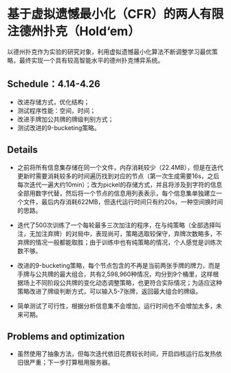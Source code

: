 # 基于虚拟遗憾最小化（CFR）的两人有限注德州扑克（Hold‘em）

​		以德州扑克作为实验的研究对象，利用虚拟遗憾最小化算法不断调整学习最优策略，最终实现一个具有较高智能水平的德州扑克博弈系统。

## Schedule：4.14-4.26

* 改进存储方式，优化结构；
* 测试程序性能：空间，时间；
* 改进手牌加公共牌的牌级判别方式；
* 测试改进的9-bucketing策略。

## Details

* 之前将所有信息集存储在同一个文件，内存消耗较少（22.4MB），但是在迭代更新时需要消耗较多的时间遍历找到对应的节点（第一次生成需要16s，之后每次迭代一遍大约10min）；改为pickel的存储方式，并且将涉及到字符的信息全部用数字代替，然后将一个节点的信息用列表表示，每个信息集单独建立一个文件，最后内存消耗622MB，但迭代运行时间只有约20s，一种空间换时间的思路。

* 迭代了500次训练了一个每轮最多三次加注的程序，在与纯策略（全部选择叫注，无加注弃牌）的对局中，表现尚可，策略选取较保守，弃牌次数略多，不弃牌的情况一般都能取胜；由于训练中也有纯策略的情况，个人感觉是训练次数不够。

* 改进的9-bucketing策略，每个节点包含的不再是当前两张手牌的牌力，而是手牌与公共牌的最大组合，共有2,598,960种情况，均分到9个桶里，这样根据场上不同阶段公共牌的变化动态调整策略，也更符合实际情况；为适应这种策略改进了牌级判断方式，可以输入5-7张牌，返回最大组合的牌级。

* 简单测试了可行性，根据分析信息集不会增加，运行时间也不会增加太多，未来可期。

  


## Problems and optimization

* 虽然使用了抽象方法，但每次迭代依旧花费较长时间，开启四核运行后发热依旧很严重；下一步打算租用服务器。

